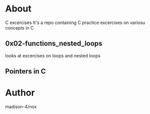 # About
C excercises
It's a repo containing C practice excercises on variosu concepts in C

## 0x02-functions_nested_loops
looks at excercises on loops and nested loops
## Pointers in C
# Author
madison-4/nox
